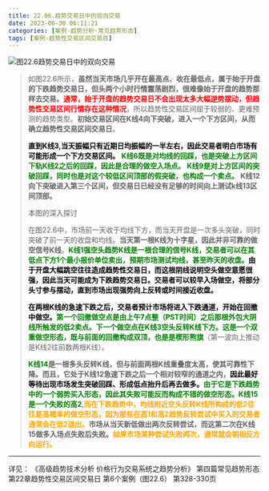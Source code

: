 ```yaml
---
title: 22.06.趋势交易日中的双向交易
date: 2023-06-30 06:11:21
categories: [案例-趋势分析-常见趋势形态]
tags: [案例-趋势性交易区间交易日]
---
```


![图22.6趋势交易日中的双向交易](https://objectstorage.us-phoenix-1.oraclecloud.com/n/axdikqaqm3dc/b/bucket1/o/pa-price-charts%2Ftrends%2Fc22%2FSlide6.JPG)

>
>如图22.6所示，**虽然当天市场几乎开在最高点、收在最低点，属于始于开盘的下跌趋势交易日，但头两个小时行情震荡剧烈，很难像始于开盘的趋势那样去交易。**<font color="red">**通常，始于开盘的趋势交易日不会出现太多大幅逆势摆动，但趋势性交易区间行情存在这种情况**</font>，所以趋势性交易区间屈于较弱的、更难预测的趋势类型。**初始交易区间在K线4向下突破，进入一个下方区间，从而确立趋势性交易区间交易日**。
>
><font color="black">**直到K线3,当天振幅只有近期日均振幅的一半左右，因此交易者明白市场有可能形成一个下方交易区间。**</font>
><font color="green">**K线6既是对均线的回踩，也是突破上方区间下轨K线2之后的回踩，因此是合理的做空入场点。**</font>
><font color="green">**K线9是对上方区间的突破回踩，同时也是对这个较低区间顶部的假突破，也构成一个卖点。**</font>
>**K线12向下突破进入第三个区间，但交易日已经没有足够的时间向上测试k线13区间顶部。**
>
>本图的深入探讨
>
>在图22.6中，市场前一天收于均线下方，而当天开盘是一次多头突破，同时突破了前一天的收盘和均线。**当天第一根K线为十字星，因此并非可靠的做空信号K线**。<font color="green">**K线1强空头趋势K线是一根合理的信号K线，交易者可以在其低点下方1个最小报价单位卖出，预期市场测试均线，甚至昨天的收盘。**</font><font color="black">**由于开盘大幅跳空往往造成趋势性交易日，而这根阴线说明空头做空意愿很强，因此当天可能成为下跌趋势交易日。交易者可以较早入场做空，将部分头寸参与摆动，直到市场出现强势向上反转或时间接近收盘。**</font>
>
><font color="black">**在两根K线的急速下跌之后，交易者预计市场将进入下跌通道，开始在回撤中做空。**</font><font color="green">**第一个回撤做空点是由上午7点整（PST时间）之后那根外包大阴线所触发的低2卖点。下一个做空点在K线3空头反转K线下方。这是一个双重做空形态，既与前面的回撤构成双顶，也是是楔形熊旗**</font>（第一波向上推动是K线2往前数两根K线）。
>
><font color="green">**K线14**</font>**是一根多头反转K线，但与前面两根K线重叠度太高，使其可靠性下降。而且，它处于K线12急速下跌之后一个相对较窄的通道之内，**<font color="black">**因此最好等待出现市场发生突破回踩、形成低点抬升后再去做多。**</font><font color="green">**由于它是下跌趋势中的一个弱势买入形态，因此其失败可能反而构成不错的做空形态。K线15是一个失败的高2**</font>,<font color="orange">**而在下跌趋势中，均线附近空头反转K线所构成的低2往往是高概率的做空形态，因为那些在高1和高2趋势反转尝试中买入的交易者通常会在低2退出。**</font>**市场从当天新低做出两次反转尝试，而这第二次在K线15做多入场点失败后失败。**<font color="orange">**如果市场某种尝试失败两次，通常就会朝相反方向运行。**</font>
>>

---
详见：
《高级趋势技术分析 价格行为交易系统之趋势分析》
第四篇常见趋势形态
第22章趋势性交易区间交易日
第6个案例（图22.6）
第328-330页
